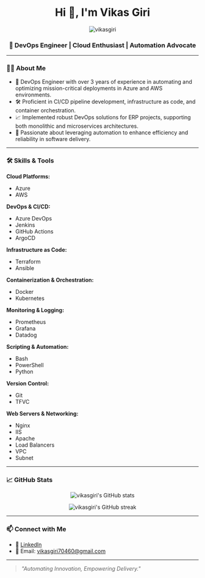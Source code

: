 <h1 align="center">Hi 👋, I'm Vikas Giri</h1>

<p align="center">
  <img src="https://komarev.com/ghpvc/?username=vikasgiri&label=Profile%20views&color=0e75b6&style=flat" alt="vikasgiri" />
</p>

<h3 align="center">🚀 DevOps Engineer | Cloud Enthusiast | Automation Advocate</h3>

---

### 🧑‍💻 About Me

- 🔧 DevOps Engineer with over 3 years of experience in automating and optimizing mission-critical deployments in Azure and AWS environments.
- 🛠️ Proficient in CI/CD pipeline development, infrastructure as code, and container orchestration.
- 📈 Implemented robust DevOps solutions for ERP projects, supporting both monolithic and microservices architectures.
- 🎯 Passionate about leveraging automation to enhance efficiency and reliability in software delivery.

---

### 🛠️ Skills & Tools

**Cloud Platforms:**
- Azure
- AWS

**DevOps & CI/CD:**
- Azure DevOps
- Jenkins
- GitHub Actions
- ArgoCD

**Infrastructure as Code:**
- Terraform
- Ansible

**Containerization & Orchestration:**
- Docker
- Kubernetes

**Monitoring & Logging:**
- Prometheus
- Grafana
- Datadog

**Scripting & Automation:**
- Bash
- PowerShell
- Python

**Version Control:**
- Git
- TFVC

**Web Servers & Networking:**
- Nginx
- IIS
- Apache
- Load Balancers
- VPC
- Subnet

---

### 📈 GitHub Stats

<p align="center">
  <img src="https://github-readme-stats.vercel.app/api?username=vikasgiri&show_icons=true&theme=radical" alt="vikasgiri's GitHub stats" />
</p>

<p align="center">
  <img src="https://github-readme-streak-stats.herokuapp.com/?user=vikasgiri&theme=radical" alt="vikasgiri's GitHub streak" />
</p>

---

### 📫 Connect with Me

- 💼 [LinkedIn](https://www.linkedin.com/in/vikasgiri/)
- 📧 Email: vikasgiri70460@gmail.com

---

> *"Automating Innovation, Empowering Delivery."*
